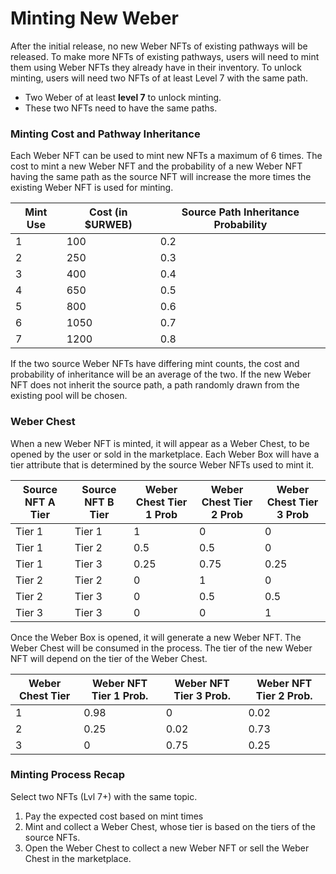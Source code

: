 # Minting New Weber

After the initial release, no new Weber NFTs of existing pathways will be released. To make more NFTs of existing pathways, users will need to mint them using Weber NFTs they already have in their inventory. To unlock minting, users will need two NFTs of at least Level 7 with the same path.&#x20;

* Two Weber of at least **level 7** to unlock minting.&#x20;
* These two NFTs need to have the same paths.

### Minting Cost and Pathway Inheritance

Each Weber NFT can be used to mint new NFTs a maximum of 6 times. The cost to mint a new Weber NFT and the probability of a new Weber NFT having the same path as the source NFT will increase the more times the existing Weber NFT is used for minting.

<table data-view="cards"><thead><tr><th>Mint Use</th><th>Cost (in $URWEB) </th><th>Source Path Inheritance Probability</th></tr></thead><tbody><tr><td>1</td><td>100</td><td>0.2</td></tr><tr><td>2</td><td>250</td><td>0.3</td></tr><tr><td>3</td><td>400</td><td>0.4</td></tr><tr><td>4</td><td>650</td><td>0.5</td></tr><tr><td>5</td><td>800</td><td>0.6</td></tr><tr><td>6</td><td>1050</td><td>0.7</td></tr><tr><td>7</td><td>1200</td><td>0.8</td></tr></tbody></table>

If the two source Weber NFTs have differing mint counts, the cost and probability of inheritance will be an average of the two. If the new Weber NFT does not inherit the source path, a path randomly drawn from the existing pool will be chosen.

### Weber Chest

When a new Weber NFT is minted, it will appear as a Weber Chest, to be opened by the user or sold in the marketplace. Each Weber Box will have a tier attribute that is determined by the source Weber NFTs used to mint it.

| Source NFT A Tier | Source NFT B Tier | Weber Chest Tier 1 Prob | Weber Chest Tier 2 Prob | Weber Chest Tier 3 Prob |
| ----------------- | ----------------- | ----------------------- | ----------------------- | ----------------------- |
| Tier 1            | Tier 1            | 1                       | 0                       | 0                       |
| Tier 1            | Tier 2            | 0.5                     | 0.5                     | 0                       |
| Tier 1            | Tier 3            | 0.25                    | 0.75                    | 0.25                    |
| Tier 2            | Tier 2            | 0                       | 1                       | 0                       |
| Tier 2            | Tier 3            | 0                       | 0.5                     | 0.5                     |
| Tier 3            | Tier 3            | 0                       | 0                       | 1                       |

Once the Weber Box is opened, it will generate a new Weber NFT. The Weber Chest will be consumed in the process. The tier of the new Weber NFT will depend on the tier of the Weber Chest.

<table data-view="cards"><thead><tr><th>Weber Chest Tier</th><th>Weber NFT Tier 1 Prob.</th><th>Weber NFT Tier 3 Prob.</th><th>Weber NFT Tier 2 Prob.</th></tr></thead><tbody><tr><td>1</td><td>0.98</td><td>0</td><td>0.02</td></tr><tr><td>2</td><td>0.25</td><td>0.02</td><td>0.73</td></tr><tr><td>3</td><td>0</td><td>0.75</td><td>0.25</td></tr></tbody></table>

### **Minting Process Recap**

Select two NFTs (Lvl 7+) with the same topic.&#x20;

1. Pay the expected cost based on mint times&#x20;
2. Mint and collect a Weber Chest, whose tier is based on the tiers of the source NFTs.&#x20;
3. Open the Weber Chest to collect a new Weber NFT or sell the Weber Chest in the marketplace.
